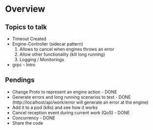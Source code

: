 # Overview

## Topics to talk

- Timeout Created
- Engine-Controller (sidecar pattern)
    1. Allows to cancel when engines throws an error
    2. Allow other functionality (kill long running)
    3. Logging / Monitorings
- grpc - Intro

## Pendings

- Change Proto to represent an engine action - DONE
- Generate errors and long running scenarios to test - DONE  (http://localhost/api/work/error will generate an error at the engine)
- Add it to a pod (k8s) and see how it works
- Cancel reception event during current work (QoS) - DONE
- Concurrency - DONE
- Share the code